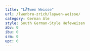 ```yaml
---
title: "LÃ¶wen Weisse"
url: /lwenbru-zrich/lapwen-weisse/
category: German Ale
style: South German-Style Hefeweizen
abv: 0
ibu: 0
srm: 0
upc: 0
---
```


